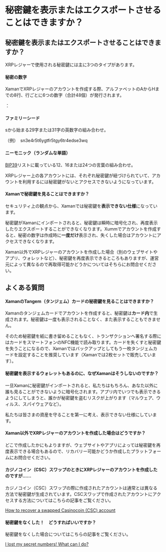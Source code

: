 # 秘密鍵を表示またはエクスポートさせることはできますか？

## 秘密鍵を表示またはエクスポートさせることはできますか？



XRPレジャーで使用される秘密鍵には主に3つのタイプがあります。

#### 秘密の数字

XamanでXRPレジャーのアカウントを作成する際、アルファベットのAからHまでの8行、行ごとに6つの数字（合計48個）が発行されます。

：

#### ファミリーシード

sから始まる29字または31字の英数字の組み合わせ。

（例）　sn3e4r5t6ygtfr5tgy6tr4edse3wq

#### ニーモニック（ランダムな単語）

[BIP39](https://github.com/bitcoin/bips/blob/master/bip-0039/english.txt)リストに載っている12、16または24つの言葉の組み合わせ。

XRPレジャー上の各アカウントには、それぞれ秘密鍵が紐づけられていて、アカウントを利用するには秘密鍵がないとアクセスできないようになっています。

#### Xamanで秘密鍵を見ることはできますか？

セキュリティ上の観点から、Xamanでは秘密鍵を**表示できない仕様**になっています。

秘密鍵がXamanにインポートされると、秘密鍵は瞬時に暗号化され、再度表示したりエクスポートすることができなくなります。Xummでアカウントを作成すると、秘密の数字は作成時に**一度だけ**表示され、失くした場合はアカウントにアクセスできなくなります。

Xaman以外でXRPレジャーのアカウントを作成した場合（別のウェブサイトやアプリ、ウォレットなど）、秘密鍵を再度表示できるところもありますが、運営元によって異なるので再取得可能かどうかについてはそちらにお問合せください。

## よくある質問

#### Xaman**のTangem（タンジェム）カードの秘密鍵を見ることはできますか？**

Xamanのタンジェムカードでアカウントを作成すると、秘密鍵は**カード内**で生成されます。秘密鍵は一度も表示されることなく、また表示することもできません。

そのため秘密鍵を紙に書き留めることもなく、トランザクションへ署名する際にはカードをスマートフォンのNFC機能で読み取ります。カードを失くすと秘密鍵を失うことになるので、Xamanではバックアップとしてもう一枚タンジェムカードを設定することを推奨しています（Xamanでは2枚セットで販売しています）。

#### **秘密鍵を表示するウォレットもあるのに、なぜ**Xaman**はそうしないのですか？**

一旦Xamanに秘密鍵がインポートされると、私たちはもちろん、あなた以外に誰も見ることができないように暗号化されます。アプリ内でいつでも表示できるようにしてしまうと、誰かが秘密鍵を盗むリスクが上がります（マルウェア、ウィルス、スパイウェアなど）。

私たちは皆さまの資産を守ることを第一に考え、表示できない仕様にしています。

#### Xaman**以外でXRPレジャーのアカウントを作成した場合はどうですか？**

どこで作成したかにもよりますが、ウェブサイトやアプリによっては秘密鍵を再度表示できる場合もあるので、リカバリー可能かどうか作成したプラットフォームにお問合せください。

#### **カジノコイン（CSC）スワップのときにXRPレジャーのアカウントを作成したのですが……**

カジノコイン（CSC）スワップの際に作成されたアカウントは通常とは異なる方法で秘密鍵が生成されています。CSCスワップで作成されたアカウントにアクセスする方法についてはこちらの記事をご覧ください。

[How to recover a swapped Casinocoin (CSC) account](https://help.xumm.app/learning-more-about-xumm/how-to-recover-a-swapped-casinocoin-csc-account)

#### **秘密鍵をなくした！　どうすればいいですか？**

秘密鍵をなくした場合についてはこちらの記事をご覧ください。

[I lost my secret numbers! What can I do?](https://support.xumm.app/hc/en-us/articles/360018166319)
